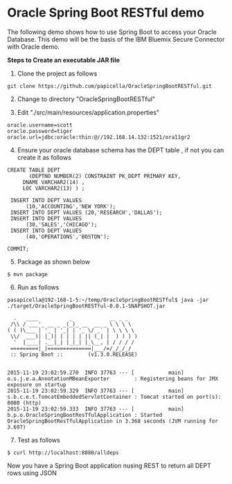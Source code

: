 <h1>Oracle Spring Boot RESTful demo</h1>

The following demo shows how to use Spring Boot to access your Oracle Database. This demo will be the basis of the 
IBM Bluemix Secure Connector with Oracle demo.

<b>Steps to Create an executable JAR file</b>

1. Clone the project as follows

```
git clone https://github.com/papicella/OracleSpringBootRESTful.git
```

2. Change to directory "OracleSpringBootRESTful"

3. Edit "./src/main/resources/application.properties"

```
oracle.username=scott
oracle.password=tiger
oracle.url=jdbc:oracle:thin:@//192.168.14.132:1521/ora11gr2
```

4. Ensure your oracle database schema has the DEPT table , if not you can create it as follows

```
CREATE TABLE DEPT
       (DEPTNO NUMBER(2) CONSTRAINT PK_DEPT PRIMARY KEY,
     DNAME VARCHAR2(14) ,
     LOC VARCHAR2(13) ) ;
     
 INSERT INTO DEPT VALUES
      (10,'ACCOUNTING','NEW YORK');
 INSERT INTO DEPT VALUES (20,'RESEARCH','DALLAS');
 INSERT INTO DEPT VALUES
      (30,'SALES','CHICAGO');
 INSERT INTO DEPT VALUES
      (40,'OPERATIONS','BOSTON');
      
COMMIT;     
```

5. Package as shown below

```
$ mvn package
```

6. Run as follows

```
pasapicella@192-168-1-5:~/temp/OracleSpringBootRESTful$ java -jar ./target/OracleSpringBootRESTful-0.0.1-SNAPSHOT.jar

  .   ____          _            __ _ _
 /\\ / ___'_ __ _ _(_)_ __  __ _ \ \ \ \
( ( )\___ | '_ | '_| | '_ \/ _` | \ \ \ \
 \\/  ___)| |_)| | | | | || (_| |  ) ) ) )
  '  |____| .__|_| |_|_| |_\__, | / / / /
 =========|_|==============|___/=/_/_/_/
 :: Spring Boot ::        (v1.3.0.RELEASE)


2015-11-19 23:02:59.270  INFO 37763 --- [           main] o.s.j.e.a.AnnotationMBeanExporter        : Registering beans for JMX exposure on startup
2015-11-19 23:02:59.329  INFO 37763 --- [           main] s.b.c.e.t.TomcatEmbeddedServletContainer : Tomcat started on port(s): 8080 (http)
2015-11-19 23:02:59.333  INFO 37763 --- [           main] b.p.o.OracleSpringBootResTfulApplication : Started OracleSpringBootResTfulApplication in 3.368 seconds (JVM running for 3.697)
```

7. Test as follows

```
$ curl http://localhost:8080/alldeps
```

Now you have a Spring Boot application nusing REST to return all DEPT rows using JSON
